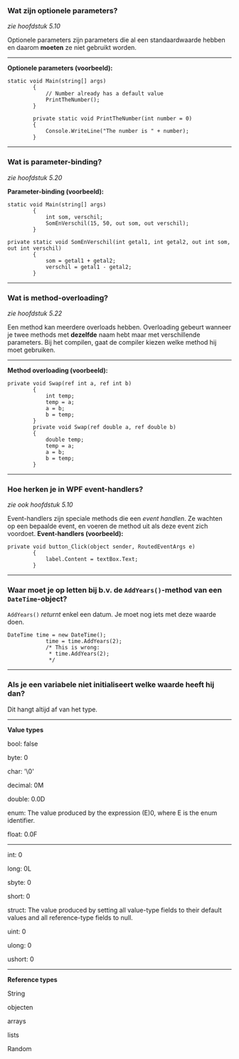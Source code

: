 <!-- $theme: gaia -->

### Wat zijn optionele parameters?
*zie hoofdstuk 5.10*

Optionele parameters zijn parameters die al een standaardwaarde hebben en daarom **moeten** ze niet gebruikt worden.

---

**Optionele parameters (voorbeeld):**
```
static void Main(string[] args)
        {
            // Number already has a default value
            PrintTheNumber();
        }

        private static void PrintTheNumber(int number = 0)
        {
            Console.WriteLine("The number is " + number);
        }
```

---

### Wat is parameter-binding? 
*zie hoofdstuk 5.20*

**Parameter-binding (voorbeeld):**
```
static void Main(string[] args)
    	{
    	    int som, verschil;
            SomEnVerschil(15, 50, out som, out verschil);
        }

private static void SomEnVerschil(int getal1, int getal2, out int som, out int verschil)
        {
            som = getal1 + getal2;
            verschil = getal1 - getal2;
        }
```

---

### Wat is method-overloading?
*zie hoofdstuk 5.22*

Een method kan meerdere overloads hebben. Overloading gebeurt wanneer je twee methods met **dezelfde** naam hebt maar met verschillende parameters. Bij het compilen, gaat de compiler kiezen welke method hij moet gebruiken.

---

**Method overloading (voorbeeld):**
```
private void Swap(ref int a, ref int b)
        {
            int temp;
            temp = a;
            a = b;
            b = temp;
        }
        private void Swap(ref double a, ref double b)
        {
            double temp;
            temp = a;
            a = b;
            b = temp;
        }
```

---

### Hoe herken je in WPF event-handlers? 
*zie ook hoofdstuk 5.10*

Event-handlers zijn speciale methods die een *event handlen*. Ze wachten op een bepaalde event, en voeren de method uit als deze event zich voordoet.
**Event-handlers (voorbeeld):**
```
private void button_Click(object sender, RoutedEventArgs e)
        {
            label.Content = textBox.Text;
        }
```

---

### Waar moet je op letten bij b.v. de `AddYears()`-method van een `DateTime`-object?

`AddYears()` *returnt* enkel een datum. Je moet nog iets met deze waarde doen.
```
DateTime time = new DateTime();
            time = time.AddYears(2);
            /* This is wrong:
             * time.AddYears(2);
             */
```

---

### Als je een variabele niet initialiseert welke waarde heeft hij dan?

Dit hangt altijd af van het type.

---

**Value types**

bool:	false

byte:	0

char:	'\0'

decimal:	0M

double:	0.0D

enum:	The value produced by the expression (E)0, where E is the enum identifier.

float:	0.0F

---

int:	0

long:	0L

sbyte:	0

short:	0

struct:	The value produced by setting all value-type fields to their default values and all reference-type fields to null.

uint:	0

ulong:	0

ushort:	0

---

**Reference types**

String

objecten

arrays

lists

Random



